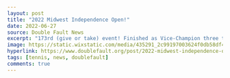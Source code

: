 ```yaml
---
layout: post
title: "2022 Midwest Independence Open!"
date: 2022-06-27
source: Double Fault News
excerpt: "173rd (give or take) event! Finished as Vice-Champion three times in 2021, including at Akron Open, Green, and WAC!"
image: https://static.wixstatic.com/media/435291_2c99197003624f0db58df422e7de5eae~mv2.jpg/v1/fill/w_576,h_768,al_c,lg_1,q_85,enc_auto/435291_2c99197003624f0db58df422e7de5eae~mv2.jpg
hyperlink: https://www.doublefault.org/post/2022-midwest-independence-open
tags: [tennis, news, doublefault]
comments: true
---
```


